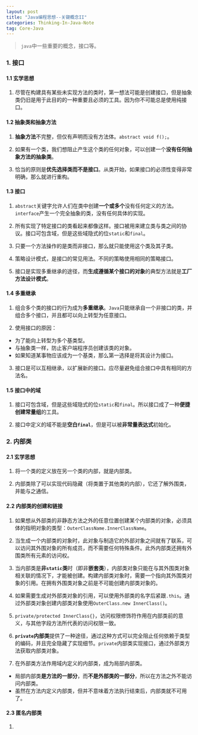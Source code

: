 ```yaml
---
layout: post
title: "Java编程思想--关键概念II"
categories: Thinking-In-Java-Note
tag: Core-Java
---
```

> `java`中一些重要的概念，接口等。

### 1. 接口

#### 1.1  玄学思想

1. 尽管在构建具有某些未实现方法的类时，第一想法可能是创建接口，但是抽象类仍旧是用于此目的的一种重要且必须的工具。因为你不可能总是使用纯接口。

#### 1.2 抽象类和抽象方法

1. **抽象方法**不完整，但仅有声明而没有方法体。`abstract void f();`。

2. 如果有一个类，我们想阻止产生这个类的任何对象，可以创建一个**没有任何抽象方法的抽象类**。

3. 恰当的原则是**优先选择类而不是接口**。从类开始，如果接口的必须性变得非常明确，那么就进行重构。

#### 1.3 接口

1. `abstract`关键字允许人们在类中创建**一个或多个**没有任何定义的方法。`interface`产生一个完全抽象的类，没有任何具体的实现。

2. 所有实现了特定接口的类看起来都像这样。接口被用来建立类与类之间的协议。接口可包含域，但是这些域隐式的位`static`和`final`。

3. 只要一个方法操作的是类而非接口，那么就只能使用这个类及其子类。

4. 策略设计模式，是接口的常见用法。不同的策略使用相同的策略接口。

5. 接口是实现多重继承的途径，而**生成遵循某个接口的对象**的典型方法就是**工厂方法设计模式**。

#### 1.4 多重继承

1. 组合多个类的接口的行为成为**多重继承**。`Java`只能继承自一个非接口的类，并组合多个接口，并且都可以向上转型为任意接口。

2. 使用接口的原因：
- 为了能向上转型为多个基类型。
- 与抽象类一样，防止客户端程序员创建该类的对象。
- 如果知道某事物应该成为一个基类，那么第一选择是将其设计为接口。

3. 接口是可以互相继承，以扩展新的接口。应尽量避免组合接口中具有相同的方法名。

#### 1.5 接口中的域

1. 接口可包含域，但是这些域隐式的位`static`和`final`。所以接口成了一种**便捷创建常量组**的工具。

2. 接口中定义的域不能是**空白`final`**，但是可以被**非常量表达式**初始化。

### 2. 内部类

#### 2.1  玄学思想

1. 将一个类的定义放在另一个类的内部，就是内部类。

2. 内部类除了可以实现代码隐藏（将类置于其他类的内部），它还了解外围类，并能与之通信。

#### 2.2 内部类的创建和链接

1. 如果想从外部类的非静态方法之外的任意位置创建某个内部类的对象，必须具体的指明对象的类型：`OuterClassName.InnerClassName`。

2. 当生成一个内部类的对象时，此对象与制造它的外部对象之间就有了联系，可以访问其外围对象的所有成员，而不需要任何特殊条件。此外内部类还拥有外围类所有元素的访问权。

3. 当内部类是**非`static`类**时（即非**嵌套类**），内部类对象只能在与其外围类对象相关联的情况下，才能被创建。构建内部类对象时，需要一个指向其外围类对象的引用。在拥有外围类对象之前是不可能创建内部类对象的。

4. 如果需要生成对外部类对象的引用，可以使用外部类的名字后紧跟`.this`。通过外部类对象创建内部类对象使用`OuterClass.new InnerClass()`。

5. `private/protected InnerClass{}`，访问权限修饰符作用在内部类前的意义，与其他字段方法所代表的访问权限一致。

6. **`private`内部类**提供了一种途径，通过这种方式可以完全阻止任何依赖于类型的编码，并且完全隐藏了实现细节。`private`内部类实现接口，通过外部类方法获取内部类对象。

7. 在外部类方法作用域内定义的内部类，成为局部内部类。
- 局部内部类**是方法的一部分**，而**不是外部类的一部分**，所以在方法之外不能访问内部类。
- 虽然在方法内定义内部类，但并不意味着方法执行结束后，内部类就不可用了。

#### 2.3 匿名内部类

1. 